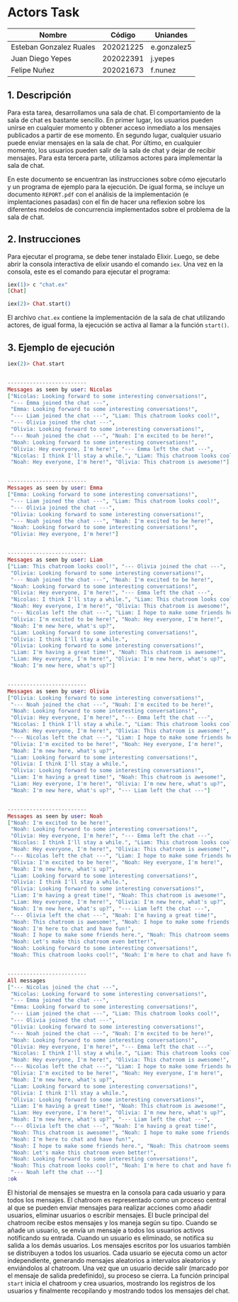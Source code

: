 # Actors Task

| Nombre | Código | Uniandes |
|--------|--------|---------|
| Esteban Gonzalez Ruales | 202021225 | e.gonzalez5 |
| Juan Diego Yepes | 202022391 | j.yepes |
| Felipe Nuñez | 202021673 | f.nunez |


## 1. Descripción

Para esta tarea, desarrollamos una sala de chat. El comportamiento de la sala de chat es bastante sencillo. En primer lugar, los usuarios pueden unirse en cualquier momento y obtener acceso inmediato a los mensajes publicados a partir de ese momento. En segundo lugar, cualquier usuario puede enviar mensajes en la sala de chat. Por último, en cualquier momento, los usuarios pueden salir de la sala de chat y dejar de recibir mensajes. Para esta tercera parte, utilizamos actores para implementar la sala de chat.

En este documento se encuentran las instrucciones sobre cómo ejecutarlo y un programa de ejemplo para la ejecución. De igual forma, se incluye un documento `REPORT.pdf` con el análisis de la implementación (e implentaciones pasadas) con el fin de hacer una reflexion sobre los diferentes modelos de concurrencia implementados sobre el problema de la sala de chat.

## 2. Instrucciones

Para ejecutar el programa, se debe tener instalado Elixir. Luego, se debe abrir la consola interactiva de elixir usando el comando `iex`. Una vez en la consola, este es el comando para ejecutar el programa:

```elixir
iex(1)> c "chat.ex"
[Chat]

iex(2)> Chat.start()
```

El archivo `chat.ex` contiene la implementación de la sala de chat utilizando actores, de igual forma, la ejecución se activa al llamar a la función `start()`. 

## 3. Ejemplo de ejecución


```elixir
iex(2)> Chat.start


-------------------------
Messages as seen by user: Nicolas
["Nicolas: Looking forward to some interesting conversations!",
 "--- Emma joined the chat ---",
 "Emma: Looking forward to some interesting conversations!",
 "--- Liam joined the chat ---", "Liam: This chatroom looks cool!",
 "--- Olivia joined the chat ---",
 "Olivia: Looking forward to some interesting conversations!",
 "--- Noah joined the chat ---", "Noah: I'm excited to be here!",
 "Noah: Looking forward to some interesting conversations!",
 "Olivia: Hey everyone, I'm here!", "--- Emma left the chat ---",
 "Nicolas: I think I'll stay a while.", "Liam: This chatroom looks cool!",
 "Noah: Hey everyone, I'm here!", "Olivia: This chatroom is awesome!"]


-------------------------
Messages as seen by user: Emma
["Emma: Looking forward to some interesting conversations!",
 "--- Liam joined the chat ---", "Liam: This chatroom looks cool!",
 "--- Olivia joined the chat ---",
 "Olivia: Looking forward to some interesting conversations!",
 "--- Noah joined the chat ---", "Noah: I'm excited to be here!",
 "Noah: Looking forward to some interesting conversations!",
 "Olivia: Hey everyone, I'm here!"]


-------------------------
Messages as seen by user: Liam
["Liam: This chatroom looks cool!", "--- Olivia joined the chat ---",
 "Olivia: Looking forward to some interesting conversations!",
 "--- Noah joined the chat ---", "Noah: I'm excited to be here!",
 "Noah: Looking forward to some interesting conversations!",
 "Olivia: Hey everyone, I'm here!", "--- Emma left the chat ---",
 "Nicolas: I think I'll stay a while.", "Liam: This chatroom looks cool!",
 "Noah: Hey everyone, I'm here!", "Olivia: This chatroom is awesome!",
 "--- Nicolas left the chat ---", "Liam: I hope to make some friends here.",
 "Olivia: I'm excited to be here!", "Noah: Hey everyone, I'm here!",
 "Noah: I'm new here, what's up?",
 "Liam: Looking forward to some interesting conversations!",
 "Olivia: I think I'll stay a while.",
 "Olivia: Looking forward to some interesting conversations!",
 "Liam: I'm having a great time!", "Noah: This chatroom is awesome!",
 "Liam: Hey everyone, I'm here!", "Olivia: I'm new here, what's up?",
 "Noah: I'm new here, what's up?"]


-------------------------
Messages as seen by user: Olivia
["Olivia: Looking forward to some interesting conversations!",
 "--- Noah joined the chat ---", "Noah: I'm excited to be here!",
 "Noah: Looking forward to some interesting conversations!",
 "Olivia: Hey everyone, I'm here!", "--- Emma left the chat ---",
 "Nicolas: I think I'll stay a while.", "Liam: This chatroom looks cool!",
 "Noah: Hey everyone, I'm here!", "Olivia: This chatroom is awesome!",
 "--- Nicolas left the chat ---", "Liam: I hope to make some friends here.",
 "Olivia: I'm excited to be here!", "Noah: Hey everyone, I'm here!",
 "Noah: I'm new here, what's up?",
 "Liam: Looking forward to some interesting conversations!",
 "Olivia: I think I'll stay a while.",
 "Olivia: Looking forward to some interesting conversations!",
 "Liam: I'm having a great time!", "Noah: This chatroom is awesome!",
 "Liam: Hey everyone, I'm here!", "Olivia: I'm new here, what's up?",
 "Noah: I'm new here, what's up?", "--- Liam left the chat ---"]


-------------------------
Messages as seen by user: Noah
["Noah: I'm excited to be here!",
 "Noah: Looking forward to some interesting conversations!",
 "Olivia: Hey everyone, I'm here!", "--- Emma left the chat ---",
 "Nicolas: I think I'll stay a while.", "Liam: This chatroom looks cool!",
 "Noah: Hey everyone, I'm here!", "Olivia: This chatroom is awesome!",
 "--- Nicolas left the chat ---", "Liam: I hope to make some friends here.",
 "Olivia: I'm excited to be here!", "Noah: Hey everyone, I'm here!",
 "Noah: I'm new here, what's up?",
 "Liam: Looking forward to some interesting conversations!",
 "Olivia: I think I'll stay a while.",
 "Olivia: Looking forward to some interesting conversations!",
 "Liam: I'm having a great time!", "Noah: This chatroom is awesome!",
 "Liam: Hey everyone, I'm here!", "Olivia: I'm new here, what's up?",
 "Noah: I'm new here, what's up?", "--- Liam left the chat ---",
 "--- Olivia left the chat ---", "Noah: I'm having a great time!",
 "Noah: This chatroom is awesome!", "Noah: I hope to make some friends here.",
 "Noah: I'm here to chat and have fun!",
 "Noah: I hope to make some friends here.", "Noah: This chatroom seems lively!",
 "Noah: Let's make this chatroom even better!",
 "Noah: Looking forward to some interesting conversations!",
 "Noah: This chatroom looks cool!", "Noah: I'm here to chat and have fun!"]


-------------------------
All messages
["--- Nicolas joined the chat ---",
 "Nicolas: Looking forward to some interesting conversations!",
 "--- Emma joined the chat ---",
 "Emma: Looking forward to some interesting conversations!",
 "--- Liam joined the chat ---", "Liam: This chatroom looks cool!",
 "--- Olivia joined the chat ---",
 "Olivia: Looking forward to some interesting conversations!",
 "--- Noah joined the chat ---", "Noah: I'm excited to be here!",
 "Noah: Looking forward to some interesting conversations!",
 "Olivia: Hey everyone, I'm here!", "--- Emma left the chat ---",
 "Nicolas: I think I'll stay a while.", "Liam: This chatroom looks cool!",
 "Noah: Hey everyone, I'm here!", "Olivia: This chatroom is awesome!",
 "--- Nicolas left the chat ---", "Liam: I hope to make some friends here.",
 "Olivia: I'm excited to be here!", "Noah: Hey everyone, I'm here!",
 "Noah: I'm new here, what's up?",
 "Liam: Looking forward to some interesting conversations!",
 "Olivia: I think I'll stay a while.",
 "Olivia: Looking forward to some interesting conversations!",
 "Liam: I'm having a great time!", "Noah: This chatroom is awesome!",
 "Liam: Hey everyone, I'm here!", "Olivia: I'm new here, what's up?",
 "Noah: I'm new here, what's up?", "--- Liam left the chat ---",
 "--- Olivia left the chat ---", "Noah: I'm having a great time!",
 "Noah: This chatroom is awesome!", "Noah: I hope to make some friends here.",
 "Noah: I'm here to chat and have fun!",
 "Noah: I hope to make some friends here.", "Noah: This chatroom seems lively!",
 "Noah: Let's make this chatroom even better!",
 "Noah: Looking forward to some interesting conversations!",
 "Noah: This chatroom looks cool!", "Noah: I'm here to chat and have fun!",
 "--- Noah left the chat ---"]
:ok
```

El historial de mensajes se muestra en la consola para cada usuario y para todos los mensajes. El chatroom es representado como un proceso central al que se pueden enviar mensajes para realizar acciones como añadir usuarios, eliminar usuarios o escribir mensajes. El bucle principal del chatroom recibe estos mensajes y los maneja según su tipo. Cuando se añade un usuario, se envía un mensaje a todos los usuarios activos notificando su entrada. Cuando un usuario es eliminado, se notifica su salida a los demás usuarios. Los mensajes escritos por los usuarios también se distribuyen a todos los usuarios. Cada usuario se ejecuta como un actor independiente, generando mensajes aleatorios a intervalos aleatorios y enviándolos al chatroom. Una vez que un usuario decide salir (marcado por el mensaje de salida predefinido), su proceso se cierra. La función principal `start` inicia el chatroom y crea usuarios, mostrando los registros de los usuarios y finalmente recopilando y mostrando todos los mensajes del chat.